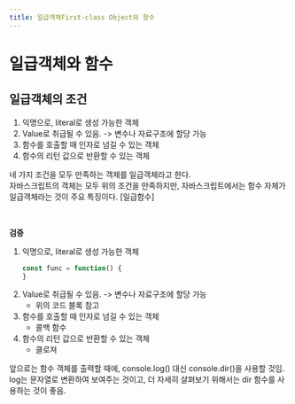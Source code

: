 ```yaml
---
title: 일급객체First-class Object와 함수
---
```


# 일급객체와 함수
## 일급객체의 조건
1. 익명으로, literal로 생성 가능한 객체
2. Value로 취급될 수 있음. -> 변수나 자료구조에 할당 가능
3. 함수를 호출할 때 인자로 넘길 수 있는 객체
4. 함수의 리턴 값으로 반환할 수 있는 객체

네 가지 조건을 모두 만족하는 객체를 일급객체라고 한다.  
자바스크립트의 객체는 모두 위의 조건을 만족하지만, 자바스크립트에서는 함수 자체가 일급객체라는 것이 주요 특징이다. [일급함수]

&nbsp;

**검증**
1. 익명으로, literal로 생성 가능한 객체
    ```js
    const func = function() {
    }
    ```
2. Value로 취급될 수 있음. -> 변수나 자료구조에 할당 가능
    - 위의 코드 블록 참고
3. 함수를 호출할 때 인자로 넘길 수 있는 객체
    - 콜백 함수
4. 함수의 리턴 값으로 반환할 수 있는 객체
    - 클로져

앞으로는 함수 객체를 출력할 때에, console.log() 대신 console.dir()을 사용할 것임. log는 문자열로 변환하여 보여주는 것이고, 더 자세히 살펴보기 위해서는 dir 함수를 사용하는 것이 좋음.